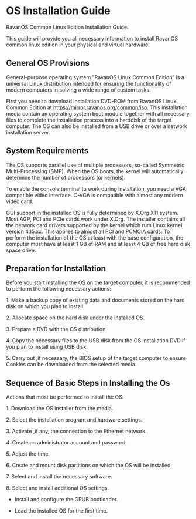 # OS Installation Guide
RavanOS Common Linux Edition Installation Guide.

This guide will provide you all necessary information to install RavanOS common linux edition in your physical and virtual hardware.

## General OS Provisions

General-purpose operating system "RavanOS Linux Common Edition”  is a universal Linux distribution intended for
ensuring the functionality of modern computers in solving a wide range of custom tasks.

First you need  to download installation DVD-ROM from RavanOS Linux Common Edition at https://mirror.ravanos.org/common/iso.
This installation media contain an operating system boot module together with all necessary files to complete the installation process into a harddisk of the target computer. The OS can also be installed from a USB drive or over a network installation server. 

## System Requirements

The OS supports parallel use of multiple processors, so-called Symmetric Multi-Processing (SMP). When the OS boots, the kernel will automatically determine the number of processors (or kernels).

To enable the console terminal to work during installation, you need a VGA compatible video interface. C-VGA is compatible with almost any modern video card.

GUI support in the installed OS is fully determined by X.Org X11 system. Most AGP, PCI and PCIe cards work under X.Org.
The installer contains all the network card drivers supported by the kernel which rum Linux kernel version 4.15.xx. This applies to almost all PCI and PCMCIA cards. To perform the installation of the OS  at least with the base configuration, the computer must have at least 1 GB of RAM  and at least 4 GB of free hard disk space drive.

## Preparation for Installation

Before you start installing the OS on the target computer, it is recommended to perform the following necessary actions:

1\. Make a backup copy of existing data and documents stored on the hard disk on which you plan to install.

2\. Allocate space on the hard disk under the installed OS.

3\. Prepare a DVD with the OS distribution.

4\. Copy the necessary files to the USB disk from the OS installation DVD if you plan to install using USB disk.

5\. Carry out ,if necessary, the BIOS setup of the target computer to ensure Cookies can be downloaded from the selected media.

## Sequence of Basic Steps in Installing the Os

Actions that must be performed to install the OS:

1\.  Download the OS installer from the media.

2\. Select the installation program and hardware settings.

3\. Activate ,if any, the connection to the Ethernet network.

4\. Create an administrator account and password.

5\. Adjust the time.

6\. Create and mount disk partitions on which the OS will be installed.

7\. Select and install the necessary software.

8\. Select and install additional OS settings.

* Install and configure the GRUB bootloader.

* Load the installed OS for the first time.
